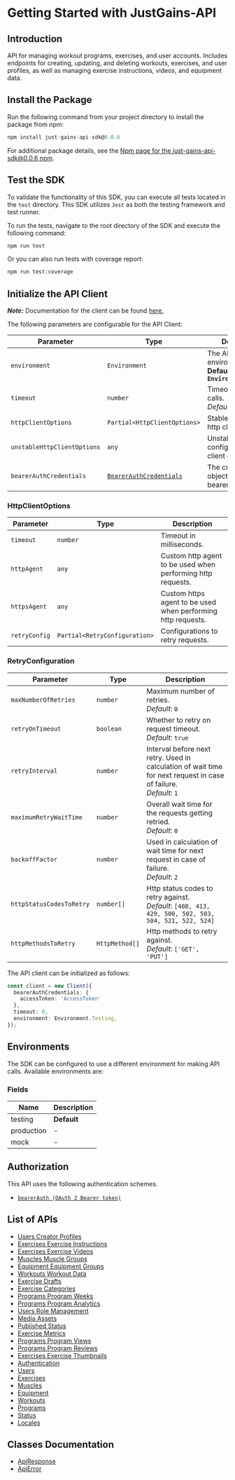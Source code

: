 
# Getting Started with JustGains-API

## Introduction

API for managing workout programs, exercises, and user accounts. Includes endpoints for creating, updating, and deleting workouts, exercises, and user profiles, as well as managing exercise instructions, videos, and equipment data.

## Install the Package

Run the following command from your project directory to install the package from npm:

```ts
npm install just-gains-api-sdk@0.0.6
```

For additional package details, see the [Npm page for the just-gains-api-sdk@0.0.6 npm](https://www.npmjs.com/package/just-gains-api-sdk/v/0.0.6).

## Test the SDK

To validate the functionality of this SDK, you can execute all tests located in the `test` directory. This SDK utilizes `Jest` as both the testing framework and test runner.

To run the tests, navigate to the root directory of the SDK and execute the following command:

```bash
npm run test
```

Or you can also run tests with coverage report:

```bash
npm run test:coverage
```

## Initialize the API Client

**_Note:_** Documentation for the client can be found [here.](https://www.github.com/JustGains/just-gains-api-js-sdk/tree/0.0.6/doc/client.md)

The following parameters are configurable for the API Client:

| Parameter | Type | Description |
|  --- | --- | --- |
| `environment` | `Environment` | The API environment. <br> **Default: `Environment.Testing`** |
| `timeout` | `number` | Timeout for API calls.<br>*Default*: `0` |
| `httpClientOptions` | `Partial<HttpClientOptions>` | Stable configurable http client options. |
| `unstableHttpClientOptions` | `any` | Unstable configurable http client options. |
| `bearerAuthCredentials` | [`BearerAuthCredentials`](https://www.github.com/JustGains/just-gains-api-js-sdk/tree/0.0.6/doc/auth/oauth-2-bearer-token.md) | The credential object for bearerAuth |

### HttpClientOptions

| Parameter | Type | Description |
|  --- | --- | --- |
| `timeout` | `number` | Timeout in milliseconds. |
| `httpAgent` | `any` | Custom http agent to be used when performing http requests. |
| `httpsAgent` | `any` | Custom https agent to be used when performing http requests. |
| `retryConfig` | `Partial<RetryConfiguration>` | Configurations to retry requests. |

### RetryConfiguration

| Parameter | Type | Description |
|  --- | --- | --- |
| `maxNumberOfRetries` | `number` | Maximum number of retries. <br> *Default*: `0` |
| `retryOnTimeout` | `boolean` | Whether to retry on request timeout. <br> *Default*: `true` |
| `retryInterval` | `number` | Interval before next retry. Used in calculation of wait time for next request in case of failure. <br> *Default*: `1` |
| `maximumRetryWaitTime` | `number` | Overall wait time for the requests getting retried. <br> *Default*: `0` |
| `backoffFactor` | `number` | Used in calculation of wait time for next request in case of failure. <br> *Default*: `2` |
| `httpStatusCodesToRetry` | `number[]` | Http status codes to retry against. <br> *Default*: `[408, 413, 429, 500, 502, 503, 504, 521, 522, 524]` |
| `httpMethodsToRetry` | `HttpMethod[]` | Http methods to retry against. <br> *Default*: `['GET', 'PUT']` |

The API client can be initialized as follows:

```ts
const client = new Client({
  bearerAuthCredentials: {
    accessToken: 'AccessToken'
  },
  timeout: 0,
  environment: Environment.Testing,
});
```

## Environments

The SDK can be configured to use a different environment for making API calls. Available environments are:

### Fields

| Name | Description |
|  --- | --- |
| testing | **Default** |
| production | - |
| mock | - |

## Authorization

This API uses the following authentication schemes.

* [`bearerAuth (OAuth 2 Bearer token)`](https://www.github.com/JustGains/just-gains-api-js-sdk/tree/0.0.6/doc/auth/oauth-2-bearer-token.md)

## List of APIs

* [Users Creator Profiles](https://www.github.com/JustGains/just-gains-api-js-sdk/tree/0.0.6/doc/controllers/users-creator-profiles.md)
* [Exercises Exercise Instructions](https://www.github.com/JustGains/just-gains-api-js-sdk/tree/0.0.6/doc/controllers/exercises-exercise-instructions.md)
* [Exercises Exercise Videos](https://www.github.com/JustGains/just-gains-api-js-sdk/tree/0.0.6/doc/controllers/exercises-exercise-videos.md)
* [Muscles Muscle Groups](https://www.github.com/JustGains/just-gains-api-js-sdk/tree/0.0.6/doc/controllers/muscles-muscle-groups.md)
* [Equipment Equipment Groups](https://www.github.com/JustGains/just-gains-api-js-sdk/tree/0.0.6/doc/controllers/equipment-equipment-groups.md)
* [Workouts Workout Data](https://www.github.com/JustGains/just-gains-api-js-sdk/tree/0.0.6/doc/controllers/workouts-workout-data.md)
* [Exercise Drafts](https://www.github.com/JustGains/just-gains-api-js-sdk/tree/0.0.6/doc/controllers/exercise-drafts.md)
* [Exercise Categories](https://www.github.com/JustGains/just-gains-api-js-sdk/tree/0.0.6/doc/controllers/exercise-categories.md)
* [Programs Program Weeks](https://www.github.com/JustGains/just-gains-api-js-sdk/tree/0.0.6/doc/controllers/programs-program-weeks.md)
* [Programs Program Analytics](https://www.github.com/JustGains/just-gains-api-js-sdk/tree/0.0.6/doc/controllers/programs-program-analytics.md)
* [Users Role Management](https://www.github.com/JustGains/just-gains-api-js-sdk/tree/0.0.6/doc/controllers/users-role-management.md)
* [Media Assets](https://www.github.com/JustGains/just-gains-api-js-sdk/tree/0.0.6/doc/controllers/media-assets.md)
* [Published Status](https://www.github.com/JustGains/just-gains-api-js-sdk/tree/0.0.6/doc/controllers/published-status.md)
* [Exercise Metrics](https://www.github.com/JustGains/just-gains-api-js-sdk/tree/0.0.6/doc/controllers/exercise-metrics.md)
* [Programs Program Views](https://www.github.com/JustGains/just-gains-api-js-sdk/tree/0.0.6/doc/controllers/programs-program-views.md)
* [Programs Program Reviews](https://www.github.com/JustGains/just-gains-api-js-sdk/tree/0.0.6/doc/controllers/programs-program-reviews.md)
* [Exercises Exercise Thumbnails](https://www.github.com/JustGains/just-gains-api-js-sdk/tree/0.0.6/doc/controllers/exercises-exercise-thumbnails.md)
* [Authentication](https://www.github.com/JustGains/just-gains-api-js-sdk/tree/0.0.6/doc/controllers/authentication.md)
* [Users](https://www.github.com/JustGains/just-gains-api-js-sdk/tree/0.0.6/doc/controllers/users.md)
* [Exercises](https://www.github.com/JustGains/just-gains-api-js-sdk/tree/0.0.6/doc/controllers/exercises.md)
* [Muscles](https://www.github.com/JustGains/just-gains-api-js-sdk/tree/0.0.6/doc/controllers/muscles.md)
* [Equipment](https://www.github.com/JustGains/just-gains-api-js-sdk/tree/0.0.6/doc/controllers/equipment.md)
* [Workouts](https://www.github.com/JustGains/just-gains-api-js-sdk/tree/0.0.6/doc/controllers/workouts.md)
* [Programs](https://www.github.com/JustGains/just-gains-api-js-sdk/tree/0.0.6/doc/controllers/programs.md)
* [Status](https://www.github.com/JustGains/just-gains-api-js-sdk/tree/0.0.6/doc/controllers/status.md)
* [Locales](https://www.github.com/JustGains/just-gains-api-js-sdk/tree/0.0.6/doc/controllers/locales.md)

## Classes Documentation

* [ApiResponse](https://www.github.com/JustGains/just-gains-api-js-sdk/tree/0.0.6/doc/api-response.md)
* [ApiError](https://www.github.com/JustGains/just-gains-api-js-sdk/tree/0.0.6/doc/api-error.md)

